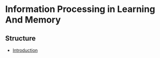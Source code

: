 # Information Processing in Learning And Memory

## Structure
- [Introduction](./learning-and-memory-intro.md)
